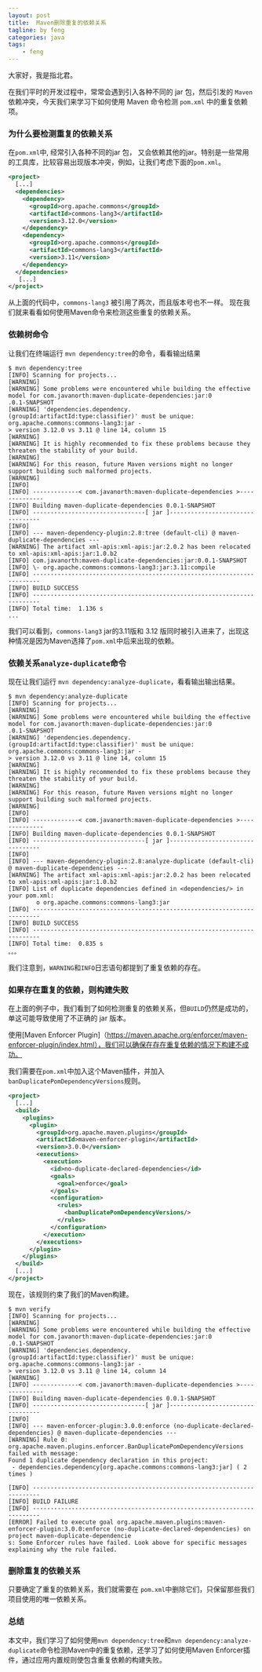 ```yaml
---
layout: post
title:  Maven删除重复的依赖关系
tagline: by feng
categories: java
tags: 
    - feng
---
```


大家好，我是指北君。

在我们平时的开发过程中，常常会遇到引入各种不同的 jar 包，然后引发的 `Maven` 依赖冲突，今天我们来学习下如何使用 Maven 命令检测 `pom.xml` 中的重复依赖项。

<!--more-->

### 为什么要检测重复的依赖关系

在`pom.xml`中, 经常引入各种不同的jar 包， 又会依赖其他的jar。特别是一些常用的工具库，比较容易出现版本冲突，例如，让我们考虑下面的`pom.xml`。

```xml
<project>
  [...]
  <dependencies>
    <dependency>
      <groupId>org.apache.commons</groupId>
      <artifactId>commons-lang3</artifactId>
      <version>3.12.0</version>
    </dependency>
    <dependency>
      <groupId>org.apache.commons</groupId>
      <artifactId>commons-lang3</artifactId>
      <version>3.11</version>
    </dependency>
  </dependencies>
   [...]
</project>
```

从上面的代码中，`commons-lang3` 被引用了两次，而且版本号也不一样。 现在我们就来看看如何使用Maven命令来检测这些重复的依赖关系。

### 依赖树命令

让我们在终端运行 `mvn dependency:tree`的命令，看看输出结果

```shell
$ mvn dependency:tree
[INFO] Scanning for projects...
[WARNING]
[WARNING] Some problems were encountered while building the effective model for com.javanorth:maven-duplicate-dependencies:jar:0
.0.1-SNAPSHOT
[WARNING] 'dependencies.dependency.(groupId:artifactId:type:classifier)' must be unique: org.apache.commons:commons-lang3:jar -
> version 3.12.0 vs 3.11 @ line 14, column 15
[WARNING]
[WARNING] It is highly recommended to fix these problems because they threaten the stability of your build.
[WARNING]
[WARNING] For this reason, future Maven versions might no longer support building such malformed projects.
[WARNING]
[INFO]
[INFO] -------------< com.javanorth:maven-duplicate-dependencies >--------------
[INFO] Building maven-duplicate-dependencies 0.0.1-SNAPSHOT
[INFO] --------------------------------[ jar ]---------------------------------
[INFO]
[INFO] --- maven-dependency-plugin:2.8:tree (default-cli) @ maven-duplicate-dependencies ---
[WARNING] The artifact xml-apis:xml-apis:jar:2.0.2 has been relocated to xml-apis:xml-apis:jar:1.0.b2
[INFO] com.javanorth:maven-duplicate-dependencies:jar:0.0.1-SNAPSHOT
[INFO] \- org.apache.commons:commons-lang3:jar:3.11:compile
[INFO] ------------------------------------------------------------------------
[INFO] BUILD SUCCESS
[INFO] ------------------------------------------------------------------------
[INFO] Total time:  1.136 s
...
```

我们可以看到，`commons-lang3` jar的3.11版和 3.12 版同时被引入进来了，出现这种情况是因为Maven选择了`pom.xml`中后来出现的依赖。

### 依赖关系`analyze-duplicate`命令

现在让我们运行 `mvn dependency:analyze-duplicate`，看看输出输出结果。

```shell
$ mvn dependency:analyze-duplicate
[INFO] Scanning for projects...
[WARNING]
[WARNING] Some problems were encountered while building the effective model for com.javanorth:maven-duplicate-dependencies:jar:0
.0.1-SNAPSHOT
[WARNING] 'dependencies.dependency.(groupId:artifactId:type:classifier)' must be unique: org.apache.commons:commons-lang3:jar -
> version 3.12.0 vs 3.11 @ line 14, column 15
[WARNING]
[WARNING] It is highly recommended to fix these problems because they threaten the stability of your build.
[WARNING]
[WARNING] For this reason, future Maven versions might no longer support building such malformed projects.
[WARNING]
[INFO]
[INFO] -------------< com.javanorth:maven-duplicate-dependencies >--------------
[INFO] Building maven-duplicate-dependencies 0.0.1-SNAPSHOT
[INFO] --------------------------------[ jar ]---------------------------------
[INFO]
[INFO] --- maven-dependency-plugin:2.8:analyze-duplicate (default-cli) @ maven-duplicate-dependencies ---
[WARNING] The artifact xml-apis:xml-apis:jar:2.0.2 has been relocated to xml-apis:xml-apis:jar:1.0.b2
[INFO] List of duplicate dependencies defined in <dependencies/> in your pom.xml:
        o org.apache.commons:commons-lang3:jar
[INFO] ------------------------------------------------------------------------
[INFO] BUILD SUCCESS
[INFO] ------------------------------------------------------------------------
[INFO] Total time:  0.835 s
。。。
```

我们注意到，`WARNING`和`INFO`日志语句都提到了重复依赖的存在。

### 如果存在重复的依赖，则构建失败

在上面的例子中，我们看到了如何检测重复的依赖关系，但`BUILD`仍然是成功的，单这可能导致使用了不正确的 jar 版本。

使用[Maven Enforcer Plugin]（https://maven.apache.org/enforcer/maven-enforcer-plugin/index.html），我们可以确保在存在重复依赖的情况下构建不成功。

我们需要在`pom.xml`中加入这个Maven插件，并加入`banDuplicatePomDependencyVersions`规则。

```xml
<project>
  [...]
  <build>
    <plugins>
      <plugin>
        <groupId>org.apache.maven.plugins</groupId>
        <artifactId>maven-enforcer-plugin</artifactId>
        <version>3.0.0</version>
        <executions>
          <execution>
            <id>no-duplicate-declared-dependencies</id>
            <goals>
              <goal>enforce</goal>
            </goals>
            <configuration>
              <rules>
                <banDuplicatePomDependencyVersions/>
              </rules>
            </configuration>
          </execution>
        </executions>
      </plugin>
    </plugins>
  </build>
  [...]
</project>
```

现在，该规则约束了我们的Maven构建。

```shell
$ mvn verify
[INFO] Scanning for projects...
[WARNING]
[WARNING] Some problems were encountered while building the effective model for com.javanorth:maven-duplicate-dependencies:jar:0
.0.1-SNAPSHOT
[WARNING] 'dependencies.dependency.(groupId:artifactId:type:classifier)' must be unique: org.apache.commons:commons-lang3:jar -
> version 3.12.0 vs 3.11 @ line 14, column 14
[WARNING]
[INFO] -------------< com.javanorth:maven-duplicate-dependencies >--------------
[INFO] Building maven-duplicate-dependencies 0.0.1-SNAPSHOT
[INFO] --------------------------------[ jar ]---------------------------------
[INFO]
[INFO] --- maven-enforcer-plugin:3.0.0:enforce (no-duplicate-declared-dependencies) @ maven-duplicate-dependencies ---
[WARNING] Rule 0: org.apache.maven.plugins.enforcer.BanDuplicatePomDependencyVersions failed with message:
Found 1 duplicate dependency declaration in this project:
 - dependencies.dependency[org.apache.commons:commons-lang3:jar] ( 2 times )

[INFO] ------------------------------------------------------------------------
[INFO] BUILD FAILURE
[INFO] ------------------------------------------------------------------------
[ERROR] Failed to execute goal org.apache.maven.plugins:maven-enforcer-plugin:3.0.0:enforce (no-duplicate-declared-dependencies) on project maven-duplicate-dependencie
s: Some Enforcer rules have failed. Look above for specific messages explaining why the rule failed.
```

### 删除重复的依赖关系

只要确定了重复的依赖关系，我们就需要在 `pom.xml`中删除它们，只保留那些我们项目使用的唯一依赖关系。

### 总结

本文中，我们学习了如何使用`mvn dependency:tree`和`mvn dependency:analyze-duplicate`命令检测Maven中的重复依赖，还学习了如何使用Maven Enforcer插件，通过应用内置规则使包含重复依赖的构建失败。
